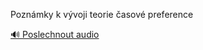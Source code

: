 
Poznámky k vývoji teorie časové preference

[🔊 Poslechnout audio](/data/7-paragraphs/audio/chapter_88/para_001-Poznmky-k-vvoji-teorie-asov-preference.mp3)
